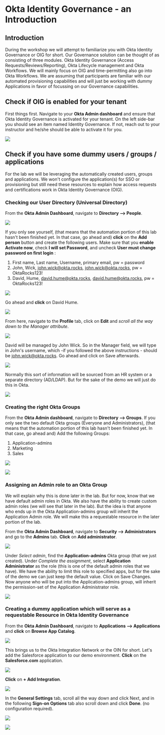 # Okta Identity Governance - an Introduction

## Introduction

During the workshop we will attempt to familiarize you with Okta Identity Governance or OIG for short. Our Governance solution can be thought of as consisting of three modules. Okta Identity Governance (Access Requests/Reviews/Reporting), Okta Lifecycle management and Okta Workflows. We will mainly focus on OIG and time-permitting also go into Okta Workflows. We are assuming that participants are familiar with our automated provisioning capabilities and will just be working with dummy Applications in favor of focussing on our Governance capabilities.

## Check if OIG is enabled for your tenant

First things first. Navigate to your **Okta Admin dashboard** and ensure that Okta Identity Governance is activated for your tenant. On the left side-bar you should see an item named Identity Governance. If not, reach out to your instructor and he/she should be able to activate it for you.

 ![](https://raw.githubusercontent.com/Youssefmadani/OIG-Lab/main/Images/step1-1.png)

## Check if you have some dummy users / groups / applications

For the lab we will be leveraging the automatically created users, groups and applications. We won't configure the application(s) for SSO or provisioning but still need these resources to explain how access requests and certifications work in Okta Identity Governance (OIG).

### Checking our User Directory (Universal Directory)

From the **Okta Admin Dashboard**, navigate to **Directory --> People**. 

 ![](https://raw.githubusercontent.com/Youssefmadani/OIG-Lab/main/Images/step1-2.png)

If you only see yourself, (that means that the automation portion of this lab hasn't been finished yet. In that case, go ahead and) **click** on the **Add person** button and create the following users. Make sure that you **enable** **Activate now**, check **I will set Password**, and uncheck **User must change password on first login**  :
1. First name, Last name, Username, primary email, pw = password
2. John, Wick, john.wick@okta.rocks, john.wick@okta.rocks, pw = OktaRocks123!
3. David, Hume, david.hume@okta.rocks, david.hume@okta.rocks, pw = OktaRocks123!

![](https://raw.githubusercontent.com/Youssefmadani/OIG-Lab/main/Images/step1-3.png)

Go ahead and **click** on David Hume.

![](https://raw.githubusercontent.com/Youssefmadani/OIG-Lab/main/Images/step1-4.png)

 From here, navigate to the **Profile** tab, click on **Edit** and *scroll all the way down to the Manager attribute*. 

![](https://raw.githubusercontent.com/Youssefmadani/OIG-Lab/main/Images/step1-5.png)

David will be managed by John Wick. So in the Manager field, we will type in John's username, which -if you followed the above instructions - should be john.wick@okta.rocks. Go ahead and click on Save afterwards.

![](https://raw.githubusercontent.com/Youssefmadani/OIG-Lab/main/Images/step1-6.png)

Normally this sort of information will be sourced from an HR system or a separate directory (AD/LDAP). But for the sake of the demo we will just do this in Okta.

![](https://raw.githubusercontent.com/Youssefmadani/OIG-Lab/main/Images/step1-5.png)

### Creating the right Okta Groups

From the **Okta Admin dashboard**, navigate to **Directory --> Groups**. If you only see the two default Okta groups (Everyone and Administrators), (that means that the automation portion of this lab hasn't been finished yet. In that case, go ahead and) Add the following Groups:

1. Application-admins
2. Marketing
3. Sales

![](https://raw.githubusercontent.com/Youssefmadani/OIG-Lab/main/Images/step1-7.png)

![](https://raw.githubusercontent.com/Youssefmadani/OIG-Lab/main/Images/step1-8.png)

### Assigning an Admin role to an Okta Group

We will explain why this is done later in the lab. But for now, know that we have default admin roles in Okta. We also have the ability to create custom admin roles (we will see that later in the lab). But the idea is that anyone who ends up in the Okta Application-admins group will inherit the Application Admin role. We will make this a requestable resource in the later portion of the lab.

From the **Okta Admin Dashboard**, navigate to **Security --> Administrators** and go to the **Admins** tab. **Click** on **Add administrator**.

![](https://raw.githubusercontent.com/Youssefmadani/OIG-Lab/main/Images/step1-9.png)

Under *Select admin*, find the **Application-admins** Okta group (that we just created). Under *Complete the assignment*, select **Application Administrator** as the role (this is one of the default admin roles that we have). We have the ability to limit this role to specified apps, but for the sake of the demo we can just keep the default value. Click on Save Changes. Now anyone who will be put into the Application-admins group, will inherit the permission-set of the Application Administrator role.

![](https://raw.githubusercontent.com/Youssefmadani/OIG-Lab/main/Images/step1-10.png)

### Creating a dummy application which will serve as a requestable Resource in Okta Identity Governance

From the **Okta Admin Dashboard**, navigate to **Applications --> Applications** and **click** on **Browse App Catalog**.

![](https://raw.githubusercontent.com/Youssefmadani/OIG-Lab/main/Images/step1-11.png)

  This brings us to the Okta Integration Network or the OIN for short. Let's add the Salesforce application to our demo environment. **Click** on the **Salesforce.com** application. 

![](https://raw.githubusercontent.com/Youssefmadani/OIG-Lab/main/Images/step1-12.png)


**Click** on **+ Add Integration**.

![](https://raw.githubusercontent.com/Youssefmadani/OIG-Lab/main/Images/step1-13.png)

  In the **General Settings** tab, scroll all the way down and click Next, and in the following **Sign-on Options** tab also scroll down and click **Done**. (no configuration required).

![](https://raw.githubusercontent.com/Youssefmadani/OIG-Lab/main/Images/step1-14.png)

![](https://raw.githubusercontent.com/Youssefmadani/OIG-Lab/main/Images/step1-15.png)

